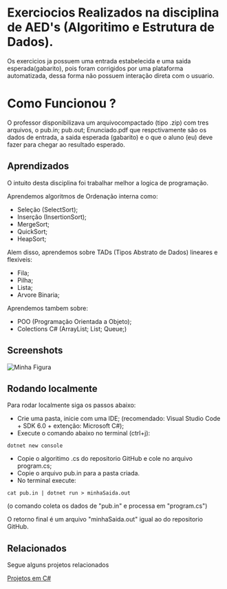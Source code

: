 
# Exerciocios Realizados na disciplina de AED's (Algoritimo e Estrutura de Dados).

Os exercicios ja possuem uma entrada estabelecida e uma saida esperada(gabarito), pois foram corrigidos por uma plataforma automatizada, dessa forma não possuem interação direta com o usuario.



# Como Funcionou ?

O professor disponibilizava um arquivocompactado (tipo .zip) com tres arquivos, o pub.in; pub.out; Enunciado.pdf que respctivamente são os dados de entrada, a saida esperada (gabarito) e o que o aluno (eu) deve fazer para chegar ao resultado esperado.


## Aprendizados

O intuito desta disciplina foi trabalhar melhor a logica de programação. 

Aprendemos algoritmos de Ordenação interna como:
- Seleção (SelectSort);
- Inserção (InsertionSort);
- MergeSort;
- QuickSort;
- HeapSort;

Alem disso, aprendemos sobre TADs (Tipos Abstrato de Dados) lineares e flexiveis:

- Fila;
- Pilha;
- Lista;
- Arvore Binaria;

Aprendemos tambem sobre:

- POO (Programação Orientada a Objeto);
- Colections C# (ArrayList; List; Queue;)

## Screenshots
<p aling:center>
 <img src="Csharp/AEDS/assets/ExemploRepositorio.jpeg" alt="Minha Figura"></p>

## Rodando localmente

Para rodar localmente siga os passos abaixo:
- Crie uma pasta, inicie com uma IDE;
(recomendado: Visual Studio Code + SDK 6.0 + extenção: Microsoft C#);
- Execute o comando abaixo no terminal (ctrl+j): 
```
dotnet new console
```
- Copie o algoritimo .cs do repositorio GitHub e cole no arquivo program.cs;
- Copie o arquivo pub.in para a pasta criada.
- No terminal execute:
```
cat pub.in | dotnet run > minhaSaida.out
```
(o comando coleta os dados de "pub.in" e processa em "program.cs")

O retorno final é um arquivo "minhaSaida.out" igual ao do repositorio GitHub.


## Relacionados

Segue alguns projetos relacionados

[Projetos em C#](https://github.com/Davi-OS/CSharp/tree/main)

